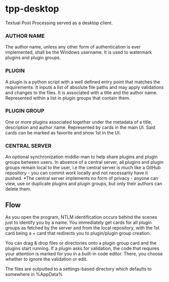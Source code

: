 # tpp-desktop
Textual Post Processing served as a desktop client.

### AUTHOR NAME
The author name, unless any other form of authentication is ever implemented, shall be the Windows username. It is used to watermark plugins and plugin groups.

### PLUGIN
A plugin is a python script with a well defined entry point that matches the requirements. It inputs a list of absolute file paths and may apply validations and changes to the files. It is associated with a title and the author name. Represented within a list in plugin groups that contain them.

### PLUGIN GROUP
One or more plugins associated together under the metadata of a title, description and author name. Represented by cards in the main UI. Said cards can be marked as favorite and show 1st in the UI.

### CENTRAL SERVER
An optional synchronization middle-man to help share plugins and plugin groups between users. In absence of a central server, all plugins and plugin groups remain local to the user, i.e the central server is much like a GitHub repository - you can commit work locally and not necessarily have it pushed.
*The central server implements no form of privacy - anyone can view, use or duplicate plugins and plugin groups, but only their authors can delete them.

## Flow
As you open the program, NTLM identification occurs behind the scenes just to identify you by a name.
You immediately get cards for all plugin groups as fetched by the server and from the local repository, with the 1st card being a + card that redirects you to plugin/plugin group creation. 

You can drag & drop files or directories onto a plugin group card and the plugins start running. If a plugin asks for validation, the code that requires your attention is marked for you in a built-in code editor. There, you choose whether to ignore the validation or edit.

The files are outputted to a settings-based directory which defaults to somewhere in %AppData%
